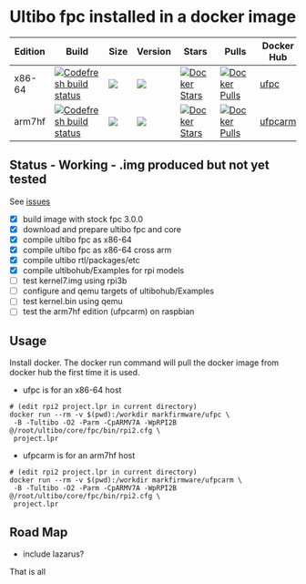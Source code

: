 # Ultibo fpc installed in a docker image
Edition|Build|Size|Version|Stars|Pulls|Docker Hub
---|---|---|---|---|---|---
x86-64|[![Codefresh build status](https://g.codefresh.io/api/badges/build?branch=master&repoName=ultibodocker&repoOwner=markfirmware&pipelineName=ultibodocker&accountName=markfirmware)](https://g.codefresh.io/repositories/markfirmware/ultibodocker/builds?filter=trigger:build) | [![](https://images.microbadger.com/badges/image/markfirmware/ufpc.svg)](https://microbadger.com/images/markfirmware/ufpc "Get your own image badge on microbadger.com") | [![](https://images.microbadger.com/badges/version/markfirmware/ufpc.svg)](https://microbadger.com/images/markfirmware/ufpc "Get your own version badge on microbadger.com") | [![Docker Stars](https://img.shields.io/docker/stars/markfirmware/ufpc.svg?style=flat-square)](https://hub.docker.com/r/markfirmware/ufpc/) | [![Docker Pulls](https://img.shields.io/docker/pulls/markfirmware/ufpc.svg?style=flat-square)](https://hub.docker.com/r/markfirmware/ufpc/) | [ufpc](https://hub.docker.com/r/markfirmware/ufpc/)
arm7hf|[![Codefresh build status](https://g.codefresh.io/api/badges/build?branch=arm7hf&repoName=ultibodocker&repoOwner=markfirmware&pipelineName=ultibodocker&accountName=markfirmware)](https://g.codefresh.io/repositories/markfirmware/ultibodocker/builds?filter=trigger:build) | [![](https://images.microbadger.com/badges/image/markfirmware/ufpcarm.svg)](https://microbadger.com/images/markfirmware/ufpcarm "Get your own image badge on microbadger.com") | [![](https://images.microbadger.com/badges/version/markfirmware/ufpcarm.svg)](https://microbadger.com/images/markfirmware/ufpcarm "Get your own version badge on microbadger.com") | [![Docker Stars](https://img.shields.io/docker/stars/markfirmware/ufpcarm.svg?style=flat-square)](https://hub.docker.com/r/markfirmware/ufpcarm/) | [![Docker Pulls](https://img.shields.io/docker/pulls/markfirmware/ufpcarm.svg?style=flat-square)](https://hub.docker.com/r/markfirmware/ufpcarm/) | [ufpcarm](https://hub.docker.com/r/markfirmware/ufpcarm/)
## Status - Working - .img produced but not yet tested

See [issues](https://github.com/markfirmware/ultibodocker/issues)

* [x] build image with stock fpc 3.0.0
* [x] download and prepare ultibo fpc and core
* [x] compile ultibo fpc as x86-64
* [x] compile ultibo fpc as x86-64 cross arm
* [x] compile ultibo rtl/packages/etc
* [x] compile ultibohub/Examples for rpi models
* [ ] test kernel7.img using rpi3b
* [ ] configure and qemu targets of ultibohub/Examples
* [ ] test kernel.bin using qemu
* [ ] test the arm7hf edition (ufpcarm) on raspbian

## Usage

Install docker. The docker run command will pull the docker image from docker hub the first time it is used.
* ufpc is for an x86-64 host

```
# (edit rpi2 project.lpr in current directory)
docker run --rm -v $(pwd):/workdir markfirmware/ufpc \
 -B -Tultibo -O2 -Parm -CpARMV7A -WpRPI2B @/root/ultibo/core/fpc/bin/rpi2.cfg \
 project.lpr
```
* ufpcarm is for an arm7hf host
```
# (edit rpi2 project.lpr in current directory)
docker run --rm -v $(pwd):/workdir markfirmware/ufpcarm \
 -B -Tultibo -O2 -Parm -CpARMV7A -WpRPI2B @/root/ultibo/core/fpc/bin/rpi2.cfg \
 project.lpr
```

## Road Map

* include lazarus?

That is all
